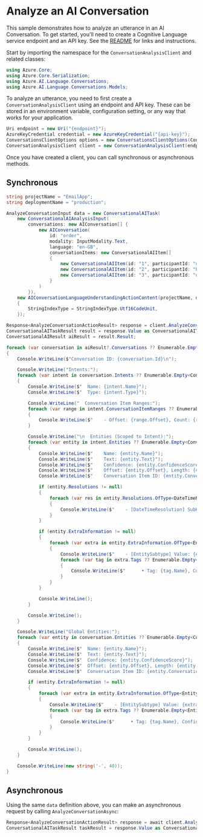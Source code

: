 # Analyze an AI Conversation

This sample demonstrates how to analyze an utterance in an AI Conversation. To get started, you'll need to create a Cognitive Language service endpoint and an API key. See the [README](https://github.com/Azure/azure-sdk-for-net/blob/main/sdk/cognitivelanguage/Azure.AI.Language.Conversations/README.md) for links and instructions.

Start by importing the namespace for the `ConversationAnalysisClient` and related classes:

```C# Snippet:ConversationAnalysisClient_Namespaces
using Azure.Core;
using Azure.Core.Serialization;
using Azure.AI.Language.Conversations;
using Azure.AI.Language.Conversations.Models;
```

To analyze an utterance, you need to first create a `ConversationAnalysisClient` using an endpoint and API key. These can be stored in an environment variable, configuration setting, or any way that works for your application.

```C# Snippet:CreateConversationAnalysisClientForSpecificApiVersion
Uri endpoint = new Uri("{endpoint}");
AzureKeyCredential credential = new AzureKeyCredential("{api-key}");
ConversationsClientOptions options = new ConversationsClientOptions(ConversationsClientOptions.ServiceVersion.V2025_05_15_Preview);
ConversationAnalysisClient client = new ConversationAnalysisClient(endpoint, credential, options);
```

Once you have created a client, you can call synchronous or asynchronous methods.

## Synchronous

```C# Snippet:ConversationAnalysis_AnalyzeAIConversation
string projectName = "EmailApp";
string deploymentName = "production";

AnalyzeConversationInput data = new ConversationalAITask(
    new ConversationalAIAnalysisInput(
        conversations: new AIConversation[] {
            new AIConversation(
                id: "order",
                modality: InputModality.Text,
                language: "en-GB",
                conversationItems: new ConversationalAIItem[]
                {
                    new ConversationalAIItem(id: "1", participantId: "user", text: "Hi"),
                    new ConversationalAIItem(id: "2", participantId: "bot", text: "Hello, how can I help you?"),
                    new ConversationalAIItem(id: "3", participantId: "user", text: "Send an email to Carol about tomorrow's demo")
                }
            )
        }),
    new AIConversationLanguageUnderstandingActionContent(projectName, deploymentName)
    {
        StringIndexType = StringIndexType.Utf16CodeUnit,
    });

Response<AnalyzeConversationActionResult> response = client.AnalyzeConversation(data);
ConversationalAITaskResult result = response.Value as ConversationalAITaskResult;
ConversationalAIResult aiResult = result.Result;

foreach (var conversation in aiResult?.Conversations ?? Enumerable.Empty<ConversationalAIAnalysis>())
{
    Console.WriteLine($"Conversation ID: {conversation.Id}\n");

    Console.WriteLine("Intents:");
    foreach (var intent in conversation.Intents ?? Enumerable.Empty<ConversationalAIIntent>())
    {
        Console.WriteLine($"  Name: {intent.Name}");
        Console.WriteLine($"  Type: {intent.Type}");

        Console.WriteLine("  Conversation Item Ranges:");
        foreach (var range in intent.ConversationItemRanges ?? Enumerable.Empty<ConversationItemRange>())
        {
            Console.WriteLine($"    - Offset: {range.Offset}, Count: {range.Count}");
        }

        Console.WriteLine("\n  Entities (Scoped to Intent):");
        foreach (var entity in intent.Entities ?? Enumerable.Empty<ConversationalAIEntity>())
        {
            Console.WriteLine($"    Name: {entity.Name}");
            Console.WriteLine($"    Text: {entity.Text}");
            Console.WriteLine($"    Confidence: {entity.ConfidenceScore}");
            Console.WriteLine($"    Offset: {entity.Offset}, Length: {entity.Length}");
            Console.WriteLine($"    Conversation Item ID: {entity.ConversationItemId}, Index: {entity.ConversationItemIndex}");

            if (entity.Resolutions != null)
            {
                foreach (var res in entity.Resolutions.OfType<DateTimeResolution>())
                {
                    Console.WriteLine($"    - [DateTimeResolution] SubKind: {res.DateTimeSubKind}, Timex: {res.Timex}, Value: {res.Value}");
                }
            }

            if (entity.ExtraInformation != null)
            {
                foreach (var extra in entity.ExtraInformation.OfType<EntitySubtype>())
                {
                    Console.WriteLine($"    - [EntitySubtype] Value: {extra.Value}");
                    foreach (var tag in extra.Tags ?? Enumerable.Empty<EntityTag>())
                    {
                        Console.WriteLine($"      • Tag: {tag.Name}, Confidence: {tag.ConfidenceScore}");
                    }
                }
            }

            Console.WriteLine();
        }

        Console.WriteLine();
    }

    Console.WriteLine("Global Entities:");
    foreach (var entity in conversation.Entities ?? Enumerable.Empty<ConversationalAIEntity>())
    {
        Console.WriteLine($"  Name: {entity.Name}");
        Console.WriteLine($"  Text: {entity.Text}");
        Console.WriteLine($"  Confidence: {entity.ConfidenceScore}");
        Console.WriteLine($"  Offset: {entity.Offset}, Length: {entity.Length}");
        Console.WriteLine($"  Conversation Item ID: {entity.ConversationItemId}, Index: {entity.ConversationItemIndex}");

        if (entity.ExtraInformation != null)
        {
            foreach (var extra in entity.ExtraInformation.OfType<EntitySubtype>())
            {
                Console.WriteLine($"    - [EntitySubtype] Value: {extra.Value}");
                foreach (var tag in extra.Tags ?? Enumerable.Empty<EntityTag>())
                {
                    Console.WriteLine($"      • Tag: {tag.Name}, Confidence: {tag.ConfidenceScore}");
                }
            }
        }

        Console.WriteLine();
    }

    Console.WriteLine(new string('-', 40));
}
```

## Asynchronous

Using the same `data` definition above, you can make an asynchronous request by calling `AnalyzeConversationAsync`:

```C# Snippet:ConversationAnalysis_AnalyzeAIConversationAsync
Response<AnalyzeConversationActionResult> response = await client.AnalyzeConversationAsync(data);
ConversationalAITaskResult taskResult = response.Value as ConversationalAITaskResult;
```
